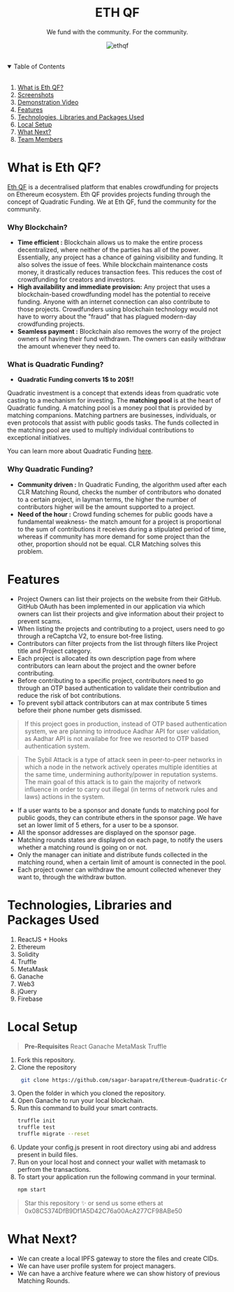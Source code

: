 <!-- PROJECT LOGO -->
<br />
<p align="center">
  <h1 align="center">ETH QF</h1>
  <p align="center">
   We fund with the community.  For the community.
   <br />
  </p>
</p>
<p align ="center">
<img src="https://lh3.googleusercontent.com/pw/AM-JKLXEmIbJBJ9tbeph97J8U0DOEbDMs9B3v7xeXaBNFoGNKjFMRhlES6t8OJ4RGP9lyljZN_782h3HaWuZOoCWWIRYDo-kLQPsKw4rx5Felg52XcoJfjLmRGiIrlYwbNXxrONFV0t2sv5lTec4V--7SKoR=w1686-h948-no?authuser=0" alt="ethqf" border="0">
</p>
<br />

<!-- TABLE OF CONTENTS -->
<details open="open">
  <summary>Table of Contents</summary><br />
  <ol>
    <li>
      <a href="#about-the-project">What is Eth QF?</a>
      </li>
      <li>
      <a href="#screenshots">Screenshots</a>
      </li>
      <li>
         <a href="#video">Demonstration Video</a>
      </li>
    <li><a href="#features">Features</a>
    </li>
    <li><a href="#technologies-used">Technologies, Libraries and Packages Used</a>
    </li>
      <li><a href="#local-setup">Local Setup</a></li>
      <li><a href="#next">What Next?</a></li>
    <li><a href="#team">Team Members</a></li>
  </ol>
</details>


<div id="about-the-project" />

<!-- ABOUT THE PROJECT -->
# What is Eth QF?

[Eth QF](https://github.com/sagar-barapatre/Ethereum-Quadratic-CrowdFunding) is a decentralised platform that enables crowdfunding for projects on Ethereum ecosystem. Eth QF provides projects funding through the concept of Quadratic Funding. We at Eth QF, fund the community for the community.

### Why Blockchain?

* **Time efficient :** Blockchain allows us to make the entire process decentralized, where neither of the parties has all of the power. Essentially, any project has a chance of gaining visibility and funding. It also solves the issue of fees. While blockchain maintenance costs money, it drastically reduces transaction fees. This reduces the cost of crowdfunding for creators and investors.
* **High availability and immediate provision:** Any project that uses a blockchain-based crowdfunding model has the potential to receive funding. Anyone with an internet connection can also contribute to those projects. Crowdfunders using blockchain technology would not have to worry about the "fraud" that has plagued modern-day crowdfunding projects.
* **Seamless payment :** Blockchain also removes the worry of the project owners of having their fund withdrawn. The owners can easily withdraw the amount whenever they need to.

### What is Quadratic Funding?

* **Quadratic Funding converts 1$ to 20$!!**

Quadratic investment is a concept that extends ideas from quadratic vote casting to a mechanism for investing.
The **matching pool** is at the heart of Quadratic funding.
A matching pool is a money pool that is provided by matching companions. Matching partners are businesses, individuals, or even protocols that assist with public goods tasks. The funds collected in the matching pool are used to multiply individual contributions to exceptional initiatives.

You can learn more about  Quadratic Funding [here](https://finematics.com/quadratic-funding-explained/).

### Why Quadratic Funding?

* **Community driven :** In Quadratic Funding, the algorithm used after each CLR Matching Round, checks the number of contributors who donated to a certain project, in layman terms, the higher the number of contributors higher will be the amount supported to a project.
* **Need of the hour :** Crowd funding schemes for public goods have a fundamental weakness- the match amount for a project is proportional to the sum of contributions it receives during a stipulated period of time, whereas if community has more demand for some project than the other, proportion should not be equal. CLR Matching solves this problem.

<div id="features" />

<!-- GETTING STARTED -->
# Features
* Project Owners can list their projects on the website from their GitHub. GitHub OAuth has been implemented in our application via which owners can list their projects and give information about their project to prevent scams.
* When listing the projects and contributing to a project, users need to go through a reCaptcha V2, to ensure bot-free listing.
* Contributors can filter projects from the list through filters like Project title and Project category.
* Each project is allocated its own description page from where contributors can learn about the project and the owner before contributing.
* Before contributing to a specific project, contributors need to go through an OTP based authentication to validate their contribution and reduce the risk of bot contributions.
* To prevent sybil attack contributors can at max contribute 5 times before their phone number gets dismissed.
> If this project goes in production, instead of OTP based authentication system, we are planning to introduce Aadhar API for user validation, as Aadhar API is not availabe for free we resorted to OTP based authentication system.

>The Sybil Attack is a type of attack seen in peer-to-peer networks in which a node in the network actively operates multiple identities at the same time, undermining authority/power in reputation systems. The main goal of this attack is to gain the majority of network influence in order to carry out illegal (in terms of network rules and laws) actions in the system.

* If a user wants to be a sponsor and donate funds to matching pool for public goods, they can contribute ethers in the sponsor page. We have set an lower limit of 5 ethers, for a user to be a sponsor.
* All the sponsor addresses are displayed on the sponsor page.
* Matching rounds states are displayed on each page, to notify the users whether a matching round is going on or not.
* Only the manager can initiate and distribute funds collected in the matching round, when a certain limit of amount is connected in the pool.
* Each project owner can withdraw the amount collected whenever they want to, through the withdraw button.

<div id="technologies-used" />

# Technologies, Libraries and Packages Used

1. ReactJS + Hooks
2. Ethereum
3. Solidity
4. Truffle
5. MetaMask
6. Ganache
7. Web3
8. jQuery
9. Firebase 


<div id="local-setup" />

# Local Setup

> **Pre-Requisites**
> React
> Ganache 
> MetaMask
> Truffle
1. Fork this repository.
2. Clone the repository
   ```sh
    git clone https://github.com/sagar-barapatre/Ethereum-Quadratic-CrowdFunding.git
    ```
3. Open the folder in which you cloned the repository.
4. Open Ganache to run your local blockchain.
5. Run this command to build your smart contracts.
    ```sh
    truffle init
    truffle test
    truffle migrate --reset
    ```
6. Update your config.js present in root directory using abi and address present in build files.
7. Run on your local host and connect your wallet with metamask to perfrom the transactions.
8. To start your application run the following command in your terminal.
   ```sh
   npm start
   ```
   

> Star this repository ✨ or send us some ethers at 0x08C5374DfB9Df1A5D42C76a00AcA277CF98ABe50

<div id="next" />

# What Next?

* We can create a local IPFS gateway to store the files and create CIDs.
* We can have user profile system for project managers.
* We can have a archive feature where we can show history of previous Matching Rounds.
